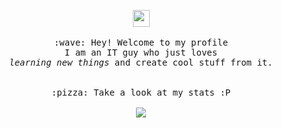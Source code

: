 <p align="center">
  <img src="https://user-images.githubusercontent.com/5679180/79618120-0daffb80-80be-11ea-819e-d2b0fa904d07.gif" width="27px">
  <br><br>
  <samp>
    :wave: Hey! Welcome to my profile
    <br>I am an IT guy who just loves
      <br><em>learning new things</em> and create cool stuff from it.
    <br>
    <!--<img src="https://github.com/thedauke/thedauke/blob/master/tenor.gif" width="498px" height="277px" align="center">-->
    <br><br>:pizza: Take a look at my stats :P<br><br>
    <img align="center" src="https://github-readme-stats.vercel.app/api?username=thedauke&&show_icons=true&&theme=tokyonight" />
  </samp>
</p>

